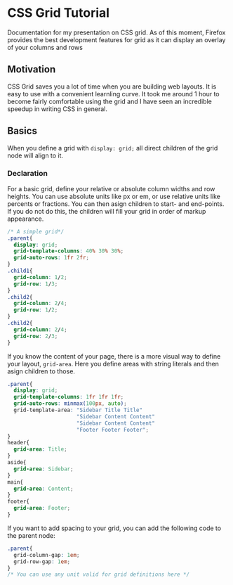# CSS Grid Tutorial

Documentation for my presentation on CSS grid. As of this moment, Firefox provides the best development features for grid as it can display an overlay of your columns and rows

## Motivation

CSS Grid saves you a lot of time when you are building web layouts. It is easy to use with a convenient learnling curve. It took me around 1 hour to become fairly comfortable using the grid and I have seen an incredible speedup in writing CSS in general.

## Basics

When you define a grid with `display: grid;` all direct children of the grid node will align to it.

### Declaration

For a basic grid, define your relative or absolute column widths and row heights. You can use absolute units like px or em, or use relative units like percents or fractions.
You can then asign children to start- and end-points. If you do not do this, the children will fill your grid in order of markup appearance.

```CSS
/* A simple grid*/
.parent{
  display: grid;
  grid-template-columns: 40% 30% 30%;
  grid-auto-rows: 1fr 2fr;
}
.child1{
  grid-column: 1/2;
  grid-row: 1/3;
}
.child2{
  grid-column: 2/4;
  grid-row: 1/2;
}
.child2{
  grid-column: 2/4;
  grid-row: 2/3;
}
```

If you know the content of your page, there is a more visual way to define your layout, `grid-area`. Here you define areas with string literals and then asign children to those.

```CSS
.parent{
  display: grid;
  grid-template-columns: 1fr 1fr 1fr;
  grid-auto-rows: minmax(100px, auto);
  grid-template-area: "Sidebar Title Title"
                      "Sidebar Content Content"
                      "Sidebar Content Content"
                      "Footer Footer Footer";
}
header{
  grid-area: Title;
}
aside{
  grid-area: Sidebar;
}
main{
  grid-area: Content;
}
footer{
  grid-area: Footer;
}
```

If you want to add spacing to your grid, you can add the following code to the parent node:

```CSS
.parent{
  grid-column-gap: 1em;
  grid-row-gap: 1em;
}
/* You can use any unit valid for grid definitions here */
```
